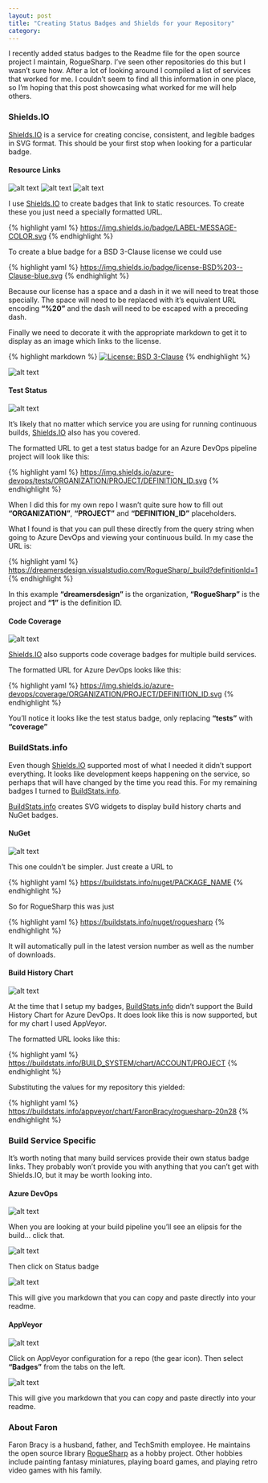 ```yaml
---
layout: post
title: "Creating Status Badges and Shields for your Repository"
category:
---
```

I recently added status badges to the Readme file for the open source project I maintain, RogueSharp. I’ve seen other repositories do this but I wasn’t sure how. After a lot of looking around I compiled a list of services that worked for me. I couldn’t seem to find all this information in one place, so I’m hoping that this post showcasing what worked for me will help others.

### Shields.IO

[Shields.IO](https://shields.io) is a service for creating concise, consistent, and legible badges in SVG format. This should be your first stop when looking for a particular badge.

#### Resource Links

![alt text](/img/tutorials-blog-blue.svg "Tutorials blog badge") ![alt text](/img/docs-github-blue.svg "Docs GitHub badge") ![alt text](/img/license-MIT-blue.svg "MIT license badge")

I use [Shields.IO](https://shields.io) to create badges that link to static resources. To create these you just need a specially formatted URL.

{% highlight yaml %}
https://img.shields.io/badge/LABEL-MESSAGE-COLOR.svg
{% endhighlight %}

To create a blue badge for a BSD 3-Clause license we could use

{% highlight yaml %}
https://img.shields.io/badge/license-BSD%203--Clause-blue.svg
{% endhighlight %}

Because our license has a space and a dash in it we will need to treat those specially. The space will need to be replaced with it’s equivalent URL encoding **“%20”** and the dash will need to be escaped with a preceding dash.

Finally we need to decorate it with the appropriate markdown to get it to display as an image which links to the license.

{% highlight markdown %}
[![License: BSD 3-Clause](https://img.shields.io/badge/license-BSD%203--Clause-blue.svg)](https://github.com/TechSmith/hyde/blob/master/LICENSE.txt)
{% endhighlight %}

![alt text](/img/license-BSD-3--Clause-blue.svg "BSD-3 License badge")

#### Test Status

![alt text](/img/1-1.svg "Count of passing tests badge")

It’s likely that no matter which service you are using for running continuous builds, [Shields.IO](https://shields.io) also has you covered.

The formatted URL to get a test status badge for an Azure DevOps pipeline project will look like this:

{% highlight yaml %}
https://img.shields.io/azure-devops/tests/ORGANIZATION/PROJECT/DEFINITION_ID.svg
{% endhighlight %}

When I did this for my own repo I wasn’t quite sure how to fill out **“ORGANIZATION”**, **“PROJECT”** and **“DEFINITION_ID”** placeholders.

What I found is that you can pull these directly from the query string when going to Azure DevOps and viewing your continuous build. In my case the URL is:

{% highlight yaml %}
https://dreamersdesign.visualstudio.com/RogueSharp/_build?definitionId=1
{% endhighlight %}

In this example **“dreamersdesign”** is the organization, **“RogueSharp”** is the project and **“1”** is the definition ID.

#### Code Coverage

![alt text](/img/1.svg "Test coverage badge")

[Shields.IO](https://shields.io) also supports code coverage badges for multiple build services.

The formatted URL for Azure DevOps looks like this:

{% highlight yaml %}
https://img.shields.io/azure-devops/coverage/ORGANIZATION/PROJECT/DEFINITION_ID.svg
{% endhighlight %}

You’ll notice it looks like the test status badge, only replacing **“tests”** with **“coverage”**

### BuildStats.info

Even though [Shields.IO](https://shields.io) supported most of what I needed it didn’t support everything. It looks like development keeps happening on the service, so perhaps that will have changed by the time you read this. For my remaining badges I turned to [BuildStats.info](https://buildstats.info/).

[BuildStats.info](https://buildstats.info/) creates SVG widgets to display build history charts and NuGet badges.

#### NuGet

![alt text](/img/roguesharp.svg "NuGet successful build badge")

This one couldn’t be simpler. Just create a URL to

{% highlight yaml %}
https://buildstats.info/nuget/PACKAGE_NAME
{% endhighlight %}

So for RogueSharp this was just

{% highlight yaml %}
https://buildstats.info/nuget/roguesharp
{% endhighlight %}

It will automatically pull in the latest version number as well as the number of downloads.

#### Build History Chart

![alt text](/img/roguesharp-20n28.svg "Build history chart")

At the time that I setup my badges, [BuildStats.info](https://buildstats.info/) didn’t support the Build History Chart for Azure DevOps. It does look like this is now supported, but for my chart I used AppVeyor.

The formatted URL looks like this:

{% highlight yaml %}
https://buildstats.info/BUILD_SYSTEM/chart/ACCOUNT/PROJECT
{% endhighlight %}

Substituting the values for my repository this yielded:

{% highlight yaml %}
https://buildstats.info/appveyor/chart/FaronBracy/roguesharp-20n28
{% endhighlight %}

### Build Service Specific

It’s worth noting that many build services provide their own status badge links. They probably won’t provide you with anything that you can’t get with Shields.IO, but it may be worth looking into.

#### Azure DevOps

![alt text](/img/RogueSharp_Continuous.svg "Azure Pipelines build succeeded badge")

When you are looking at your build pipeline you’ll see an elipsis for the build… click that.

![alt text](/img/azuredevops_menu.png "Azure DevOps edit menu")

Then click on Status badge

![alt text](/img/azuredevops_badges.png "Azure DevOps status badge screen")

This will give you markdown that you can copy and paste directly into your readme.

#### AppVeyor

![alt text](/img/mx09mla59wsgrkkj.svg "AppVeyor passing build badge")

Click on AppVeyor configuration for a repo (the gear icon). Then select **“Badges”** from the tabs on the left.

![alt text](/img/appveyor_badges.png "AppVeyor configuration screen")

This will give you markdown that you can copy and paste directly into your readme.


### About Faron

Faron Bracy is a husband, father, and TechSmith employee. He maintains the open source library [RogueSharp](https://github.com/FaronBracy/RogueSharp) as a hobby project. Other hobbies include painting fantasy miniatures, playing board games, and playing retro video games with his family.